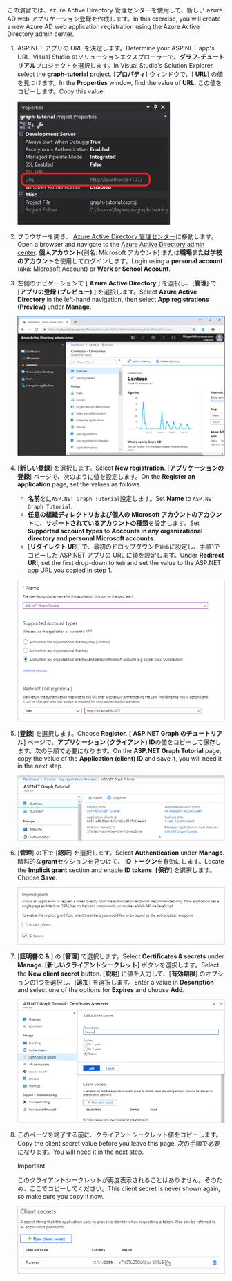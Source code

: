 <!-- markdownlint-disable MD002 MD041 -->

<span data-ttu-id="aba83-101">この演習では、azure Active Directory 管理センターを使用して、新しい azure AD web アプリケーション登録を作成します。</span><span class="sxs-lookup"><span data-stu-id="aba83-101">In this exercise, you will create a new Azure AD web application registration using the Azure Active Directory admin center.</span></span>

1. <span data-ttu-id="aba83-102">ASP.NET アプリの URL を決定します。</span><span class="sxs-lookup"><span data-stu-id="aba83-102">Determine your ASP.NET app's URL.</span></span> <span data-ttu-id="aba83-103">Visual Studio のソリューションエクスプローラーで、**グラフ-チュートリアル**プロジェクトを選択します。</span><span class="sxs-lookup"><span data-stu-id="aba83-103">In Visual Studio's Solution Explorer, select the **graph-tutorial** project.</span></span> <span data-ttu-id="aba83-104">[**プロパティ**] ウィンドウで、[ **URL**] の値を見つけます。</span><span class="sxs-lookup"><span data-stu-id="aba83-104">In the **Properties** window, find the value of **URL**.</span></span> <span data-ttu-id="aba83-105">この値をコピーします。</span><span class="sxs-lookup"><span data-stu-id="aba83-105">Copy this value.</span></span>

    ![Visual Studio の [プロパティ] ウィンドウのスクリーンショット](./images/vs-project-url.png)

1. <span data-ttu-id="aba83-107">ブラウザーを開き、 [Azure Active Directory 管理センター](https://aad.portal.azure.com)に移動します。</span><span class="sxs-lookup"><span data-stu-id="aba83-107">Open a browser and navigate to the [Azure Active Directory admin center](https://aad.portal.azure.com).</span></span> <span data-ttu-id="aba83-108">**個人アカウント**(別名: Microsoft アカウント) または**職場または学校のアカウント**を使用してログインします。</span><span class="sxs-lookup"><span data-stu-id="aba83-108">Login using a **personal account** (aka: Microsoft Account) or **Work or School Account**.</span></span>

1. <span data-ttu-id="aba83-109">左側のナビゲーションで [ **Azure Active Directory** ] を選択し、[**管理**] で [**アプリの登録 (プレビュー)** ] を選択します。</span><span class="sxs-lookup"><span data-stu-id="aba83-109">Select **Azure Active Directory** in the left-hand navigation, then select **App registrations (Preview)** under **Manage**.</span></span>

    ![<span data-ttu-id="aba83-110">アプリの登録のスクリーンショット</span><span class="sxs-lookup"><span data-stu-id="aba83-110">A screenshot of the App registrations</span></span> ](./images/aad-portal-app-registrations.png)

1. <span data-ttu-id="aba83-111">[**新しい登録**] を選択します。</span><span class="sxs-lookup"><span data-stu-id="aba83-111">Select **New registration**.</span></span> <span data-ttu-id="aba83-112">[**アプリケーションの登録**] ページで、次のように値を設定します。</span><span class="sxs-lookup"><span data-stu-id="aba83-112">On the **Register an application** page, set the values as follows.</span></span>

    - <span data-ttu-id="aba83-113">**名前**をに`ASP.NET Graph Tutorial`設定します。</span><span class="sxs-lookup"><span data-stu-id="aba83-113">Set **Name** to `ASP.NET Graph Tutorial`.</span></span>
    - <span data-ttu-id="aba83-114">**任意の組織ディレクトリおよび個人の Microsoft アカウントのアカウント**に、**サポートされているアカウントの種類**を設定します。</span><span class="sxs-lookup"><span data-stu-id="aba83-114">Set **Supported account types** to **Accounts in any organizational directory and personal Microsoft accounts**.</span></span>
    - <span data-ttu-id="aba83-115">[**リダイレクト URI**] で、最初のドロップダウンを`Web`に設定し、手順1でコピーした ASP.NET アプリの URL に値を設定します。</span><span class="sxs-lookup"><span data-stu-id="aba83-115">Under **Redirect URI**, set the first drop-down to `Web` and set the value to the ASP.NET app URL you copied in step 1.</span></span>

    ![[アプリケーションの登録] ページのスクリーンショット](./images/aad-register-an-app.png)

1. <span data-ttu-id="aba83-117">[**登録**] を選択します。</span><span class="sxs-lookup"><span data-stu-id="aba83-117">Choose **Register**.</span></span> <span data-ttu-id="aba83-118">[ **ASP.NET Graph のチュートリアル**] ページで、**アプリケーション (クライアント) ID**の値をコピーして保存します。次の手順で必要になります。</span><span class="sxs-lookup"><span data-stu-id="aba83-118">On the **ASP.NET Graph Tutorial** page, copy the value of the **Application (client) ID** and save it, you will need it in the next step.</span></span>

    ![新しいアプリの登録のアプリケーション ID のスクリーンショット](./images/aad-application-id.png)

1. <span data-ttu-id="aba83-120">[**管理**] の下で [**認証**] を選択します。</span><span class="sxs-lookup"><span data-stu-id="aba83-120">Select **Authentication** under **Manage**.</span></span> <span data-ttu-id="aba83-121">暗黙的な**grant**セクションを見つけて、 **ID トークン**を有効にします。</span><span class="sxs-lookup"><span data-stu-id="aba83-121">Locate the **Implicit grant** section and enable **ID tokens**.</span></span> <span data-ttu-id="aba83-122">**[保存]** を選択します。</span><span class="sxs-lookup"><span data-stu-id="aba83-122">Choose **Save**.</span></span>

    ![暗黙的な grant セクションのスクリーンショット](./images/aad-implicit-grant.png)

1. <span data-ttu-id="aba83-124">[**証明書の &** ] の [**管理**] で選択します。</span><span class="sxs-lookup"><span data-stu-id="aba83-124">Select **Certificates & secrets** under **Manage**.</span></span> <span data-ttu-id="aba83-125">[**新しいクライアントシークレット**] ボタンを選択します。</span><span class="sxs-lookup"><span data-stu-id="aba83-125">Select the **New client secret** button.</span></span> <span data-ttu-id="aba83-126">[**説明**] に値を入力して、[**有効期限**] のオプションの1つを選択し、[**追加**] を選択します。</span><span class="sxs-lookup"><span data-stu-id="aba83-126">Enter a value in **Description** and select one of the options for **Expires** and choose **Add**.</span></span>

    ![[クライアントシークレットの追加] ダイアログのスクリーンショット](./images/aad-new-client-secret.png)

1. <span data-ttu-id="aba83-128">このページを終了する前に、クライアントシークレット値をコピーします。</span><span class="sxs-lookup"><span data-stu-id="aba83-128">Copy the client secret value before you leave this page.</span></span> <span data-ttu-id="aba83-129">次の手順で必要になります。</span><span class="sxs-lookup"><span data-stu-id="aba83-129">You will need it in the next step.</span></span>

    > [!IMPORTANT]
    > <span data-ttu-id="aba83-130">このクライアントシークレットが再度表示されることはありません。そのため、ここでコピーしてください。</span><span class="sxs-lookup"><span data-stu-id="aba83-130">This client secret is never shown again, so make sure you copy it now.</span></span>

    ![新しく追加されたクライアントシークレットのスクリーンショット](./images/aad-copy-client-secret.png)